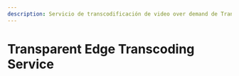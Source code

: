 ```yaml
---
description: Servicio de transcodificación de video over demand de Transparent Edge.
---
```


# Transparent Edge Transcoding Service

